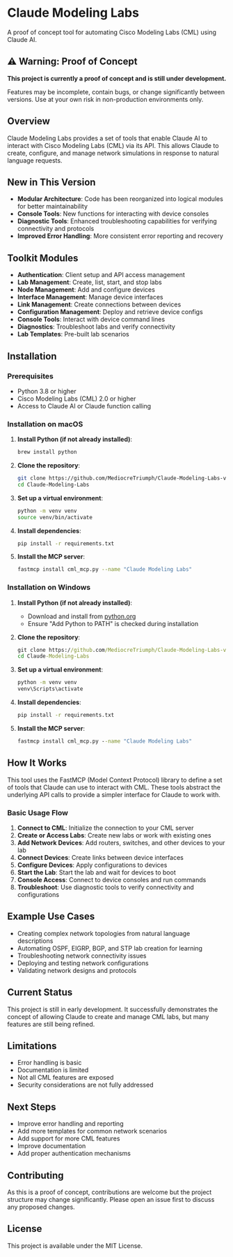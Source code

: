 # Claude Modeling Labs

A proof of concept tool for automating Cisco Modeling Labs (CML) using Claude AI.

## ⚠️ Warning: Proof of Concept

**This project is currently a proof of concept and is still under development.** 

Features may be incomplete, contain bugs, or change significantly between versions. Use at your own risk in non-production environments only.

## Overview

Claude Modeling Labs provides a set of tools that enable Claude AI to interact with Cisco Modeling Labs (CML) via its API. This allows Claude to create, configure, and manage network simulations in response to natural language requests.

## New in This Version

- **Modular Architecture**: Code has been reorganized into logical modules for better maintainability
- **Console Tools**: New functions for interacting with device consoles
- **Diagnostic Tools**: Enhanced troubleshooting capabilities for verifying connectivity and protocols
- **Improved Error Handling**: More consistent error reporting and recovery

## Toolkit Modules

- **Authentication**: Client setup and API access management
- **Lab Management**: Create, list, start, and stop labs
- **Node Management**: Add and configure devices
- **Interface Management**: Manage device interfaces
- **Link Management**: Create connections between devices
- **Configuration Management**: Deploy and retrieve device configs
- **Console Tools**: Interact with device command lines
- **Diagnostics**: Troubleshoot labs and verify connectivity
- **Lab Templates**: Pre-built lab scenarios

## Installation

### Prerequisites
- Python 3.8 or higher
- Cisco Modeling Labs (CML) 2.0 or higher
- Access to Claude AI or Claude function calling

### Installation on macOS

1. **Install Python (if not already installed)**:
   ```bash
   brew install python
   ```

2. **Clone the repository**:
   ```bash
   git clone https://github.com/MediocreTriumph/Claude-Modeling-Labs-v2.git
   cd Claude-Modeling-Labs
   ```

3. **Set up a virtual environment**:
   ```bash
   python -m venv venv
   source venv/bin/activate
   ```

4. **Install dependencies**:
   ```bash
   pip install -r requirements.txt
   ```

5. **Install the MCP server**:
   ```bash
   fastmcp install cml_mcp.py --name "Claude Modeling Labs"
   ```

### Installation on Windows

1. **Install Python (if not already installed)**:
   - Download and install from [python.org](https://www.python.org/downloads/windows/)
   - Ensure "Add Python to PATH" is checked during installation

2. **Clone the repository**:
   ```cmd
   git clone https://github.com/MediocreTriumph/Claude-Modeling-Labs-v2.git
   cd Claude-Modeling-Labs
   ```

3. **Set up a virtual environment**:
   ```cmd
   python -m venv venv
   venv\Scripts\activate
   ```

4. **Install dependencies**:
   ```cmd
   pip install -r requirements.txt
   ```

5. **Install the MCP server**:
   ```cmd
   fastmcp install cml_mcp.py --name "Claude Modeling Labs"
   ```

## How It Works

This tool uses the FastMCP (Model Context Protocol) library to define a set of tools that Claude can use to interact with CML. These tools abstract the underlying API calls to provide a simpler interface for Claude to work with.

### Basic Usage Flow

1. **Connect to CML**: Initialize the connection to your CML server
2. **Create or Access Labs**: Create new labs or work with existing ones
3. **Add Network Devices**: Add routers, switches, and other devices to your lab
4. **Connect Devices**: Create links between device interfaces
5. **Configure Devices**: Apply configurations to devices
6. **Start the Lab**: Start the lab and wait for devices to boot
7. **Console Access**: Connect to device consoles and run commands
8. **Troubleshoot**: Use diagnostic tools to verify connectivity and configurations

## Example Use Cases

- Creating complex network topologies from natural language descriptions
- Automating OSPF, EIGRP, BGP, and STP lab creation for learning
- Troubleshooting network connectivity issues
- Deploying and testing network configurations
- Validating network designs and protocols

## Current Status

This project is still in early development. It successfully demonstrates the concept of allowing Claude to create and manage CML labs, but many features are still being refined.

## Limitations

- Error handling is basic
- Documentation is limited
- Not all CML features are exposed
- Security considerations are not fully addressed

## Next Steps

- Improve error handling and reporting
- Add more templates for common network scenarios
- Add support for more CML features
- Improve documentation
- Add proper authentication mechanisms

## Contributing

As this is a proof of concept, contributions are welcome but the project structure may change significantly. Please open an issue first to discuss any proposed changes.

## License

This project is available under the MIT License.
